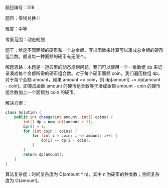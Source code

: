 题目编号：518

题目：零钱兑换 II

难度：中等

考察范围：动态规划

题干：给定不同面额的硬币和一个总金额，写出函数来计算可以凑成总金额的硬币组合数。假设每一种面额的硬币有无限个。

解题思路：本题是一道典型的动态规划问题，我们可以使用一个一维数组 dp 来记录凑成每个金额所需的硬币组合数。对于每个硬币面额 coin，我们遍历数组 dp，对于每个金额 amount，如果 amount >= coin，则 dp[amount] += dp[amount - coin]，即凑成金额 amount 的硬币组合数等于凑成金额 amount - coin 的硬币组合数加上一个面额为 coin 的硬币。

解决方案：

```java
class Solution {
    public int change(int amount, int[] coins) {
        int[] dp = new int[amount + 1];
        dp[0] = 1;
        for (int coin : coins) {
            for (int i = coin; i <= amount; i++) {
                dp[i] += dp[i - coin];
            }
        }
        return dp[amount];
    }
}
```

算法复杂度：时间复杂度为 O(amount * n)，其中 n 为硬币的种类数；空间复杂度为 O(amount)。